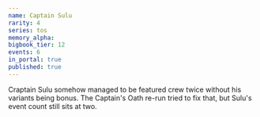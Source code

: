 ```yaml
---
name: Captain Sulu
rarity: 4
series: tos
memory_alpha:
bigbook_tier: 12
events: 6
in_portal: true
published: true
---
```


Craptain Sulu somehow managed to be featured crew twice without his variants being bonus. The Captain's Oath re-run tried to fix that, but Sulu's event count still sits at two.
